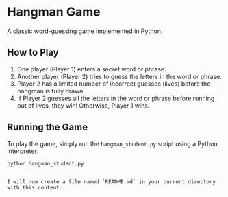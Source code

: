 # Hangman Game

A classic word-guessing game implemented in Python.

## How to Play

1.  One player (Player 1) enters a secret word or phrase.
2.  Another player (Player 2) tries to guess the letters in the word or phrase.
3.  Player 2 has a limited number of incorrect guesses (lives) before the hangman is fully drawn.
4.  If Player 2 guesses all the letters in the word or phrase before running out of lives, they win! Otherwise, Player 1 wins.

## Running the Game

To play the game, simply run the `hangman_student.py` script using a Python interpreter:

```bash
python hangman_student.py
```
```

I will now create a file named `README.md` in your current directory with this content.